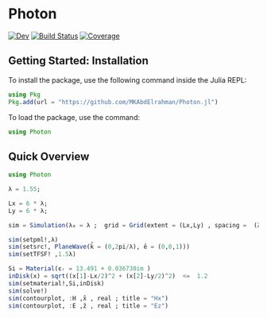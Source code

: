 # Photon


<!-- [![Stable](https://img.shields.io/badge/docs-stable-blue.svg)](https://MKAbdElrahman.github.io/Photon.jl/stable) -->
[![Dev](https://img.shields.io/badge/docs-dev-blue.svg)](https://MKAbdElrahman.github.io/Photon.jl/dev)
[![Build Status](https://github.com/MKAbdElrahman/Photon.jl/workflows/CI/badge.svg)](https://github.com/MKAbdElrahman/Photon.jl/actions)
[![Coverage](https://codecov.io/gh/MKAbdElrahman/Photon.jl/branch/master/graph/badge.svg)](https://codecov.io/gh/MKAbdElrahman/Photon.jl)

## Getting Started: Installation 
To install the package, use the following command inside the Julia REPL:
```julia
using Pkg
Pkg.add(url = "https://github.com/MKAbdElrahman/Photon.jl")
```

To load the package, use the command:

```julia
using Photon
```
## Quick Overview
```julia
using Photon

λ = 1.55;

Lx = 6 * λ; 
Ly = 6 * λ;

sim = Simulation(λ₀ = λ ;  grid = Grid(extent = (Lx,Ly) , spacing =  (λ/40,λ/40) ))

sim(setpml!,λ)
sim(setsrc!, PlaneWave(k̂ = (0,2pi/λ), ê = (0,0,1)))
sim(setTFSF! ,1.5λ)

Si = Material(ϵᵣ = 13.491 + 0.036730im )
inDisk(x) = sqrt((x[1]-Lx/2)^2 + (x[2]-Ly/2)^2)  <=  1.2 
sim(setmaterial!,Si,inDisk)
sim(solve!)
sim(contourplot, :H ,x̂ , real ; title = "Hx")
sim(contourplot, :E ,ẑ , real ; title = "Ez")
```
